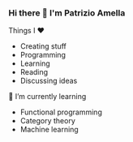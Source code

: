 ### Hi there 👋 I'm Patrizio Amella

Things I :heart:
- Creating stuff
- Programming
- Learning
- Reading
- Discussing ideas

:open_book: I’m currently learning

- Functional programming
- Category theory
- Machine learning
